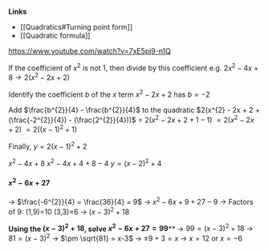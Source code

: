 **Links**
- [[Quadratics#Turning point form]] 
- [[Quadratic formula]] 

https://www.youtube.com/watch?v=7xE5pj9-n1Q

If the coefficient of $x^{2}$ is not 1, then divide by this coefficient
	e.g. $2x^{2} - 4x + 8 \rightarrow 2(x^{2} -2x + 2)$

Identify the coefficient $b$ of the $x$ term
	$x^{2} - 2x + 2$ has $b=-2$

Add $\frac{b^{2}}{4} - \frac{b^{2}}{4}$ to the quadratic
	$2(x^{2} - 2x + 2 + (\frac{-2^{2}}{4}) - (\frac{2^{2}}{4}))$
	= $2(x^{2} - 2x + 2 + 1 - 1)$
	$=2(x^{2} - 2x + 2)$
	$=2((x-1)^{2} + 1)$	

Finally, 
$y = 2(x-1)^{2} + 2$


$x^{2} - 4x + 8$
$x^{2} - 4x + 4 + 8 - 4$
$y=(x-2)^{2} + 4$


#### $x^{2} - 6x  + 27$
-> $\frac{-6^{2}}{4} = \frac{36}{4} = 9$
-> $x^{2} - 6x + 9 + 27 - 9$
	-> Factors of 9:
		(1,9)=10
		(3,3)=6
-> $(x-3)^{2} + 18$

**Using the $(x-3)^{2} + 18$, solve $x^{2}-6x+27 = 99$****
-> $99 = (x-3)^{2} + 18$
-> $81 = (x-3)^{2}$
-> $\pm \sqrt{81} = x-3$
-> $\pm 9 + 3 = x$
-> $x = 12$ or $x=-6$ 
